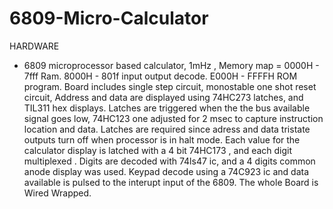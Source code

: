 # 6809-Micro-Calculator
HARDWARE
- 6809 microprocessor based calculator, 1mHz , 
Memory map = 0000H - 7fff Ram.
8000H - 801f input output decode.
E000H - FFFFH ROM program.
Board includes single step circuit, monostable one shot reset circuit,
Address and data are displayed using 74HC273 latches, and TIL311 hex displays.
Latches are triggered when the the bus available signal goes low, 74HC123 one adjusted for 2 msec to capture instruction location and data.
Latches are required since adress and data tristate outputs turn off when processor is in halt mode.
Each value for the calculator display is latched with a 4 bit  74HC173 , and each digit multiplexed .
Digits are decoded with 74ls47 ic, and a 4 digits common anode display was used.
Keypad decode using a 74C923 ic and data available is pulsed to the interupt input of the 6809.
The whole Board is Wired Wrapped.
